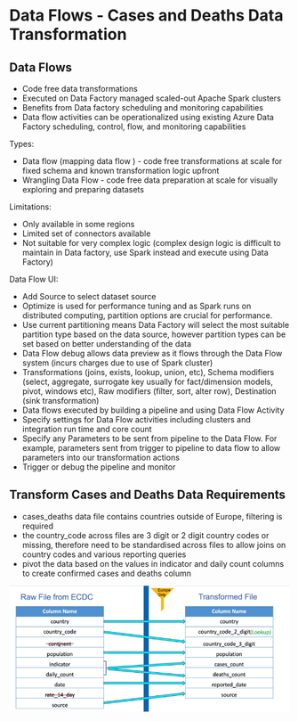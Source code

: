 # Data Flows - Cases and Deaths Data Transformation


## Data Flows

- Code free data transformations
- Executed on Data Factory managed scaled-out Apache Spark clusters
- Benefits from Data factory scheduling and monitoring capabilities
- Data flow activities can be operationalized using existing Azure Data Factory scheduling, control, flow, and monitoring capabilities


Types:
- Data flow (mapping data flow ) - code free transformations at scale for fixed schema and known transformation logic upfront
- Wrangling Data Flow - code free data preparation at scale for visually exploring and preparing datasets

Limitations:
- Only available in some regions
- Limited set of connectors available
- Not suitable for very complex logic (complex design logic is difficult to maintain in Data factory, use Spark instead and execute using Data Factory)


Data Flow UI:
- Add Source to select dataset source
- Optimize is used for performance tuning and as Spark runs on distributed computing, partition options are crucial for performance.
- Use current partitioning means Data Factory will select the most suitable partition type based on the data source, however partition types can be set based on better understanding of the data
- Data Flow debug allows data preview as it flows through the Data Flow system (incurs charges due to use of Spark cluster)
- Transformations (joins, exists, lookup, union, etc), Schema modifiers (select, aggregate, surrogate key usually for fact/dimension models, pivot, windows etc), Raw modifiers (filter, sort, alter row), Destination (sink transformation)
- Data flows executed by building a pipeline and using Data Flow Activity
- Specify settings for Data Flow activities including clusters and integration run time and core count
- Specify any Parameters to be sent from pipeline to the Data Flow. For example, parameters sent from trigger to pipeline to data flow to allow parameters into our transformation actions
- Trigger or debug the pipeline and monitor

## Transform Cases and Deaths Data Requirements
- cases_deaths data file contains countries outside of Europe, filtering is required
- the country_code across files are 3 digit or 2 digit country codes or missing, therefore need to be standardised across files to allow joins on country codes and various reporting queries
- pivot the data based on the values in indicator and daily count columns to create confirmed cases and deaths column

<img src="Docs/transformation1.png">
